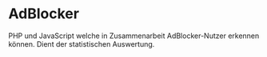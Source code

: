# AdBlocker

PHP und JavaScript welche in Zusammenarbeit AdBlocker-Nutzer erkennen können. Dient der statistischen Auswertung.